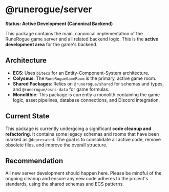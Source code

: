 # @runerogue/server

**Status: Active Development (Canonical Backend)**

This package contains the main, canonical implementation of the RuneRogue game server and all related backend logic. This is the **active development area** for the game's backend.

## Architecture

- **ECS**: Uses `bitecs` for an Entity-Component-System architecture.
- **Colyseus**: The `RuneRogueGameRoom` is the primary, active game room.
- **Shared Packages**: Relies on `@runerogue/shared` for schemas and types, and `@runerogue/osrs-data` for game formulas.
- **Monolithic**: This package is currently a monolith containing the game logic, asset pipelines, database connections, and Discord integration.

## Current State

This package is currently undergoing a significant **code cleanup and refactoring**. It contains some legacy schemas and rooms that have been marked as `@deprecated`. The goal is to consolidate all active code, remove obsolete files, and improve the overall structure.

## Recommendation

All new server development should happen here. Please be mindful of the ongoing cleanup and ensure any new code adheres to the project's standards, using the shared schemas and ECS patterns.
